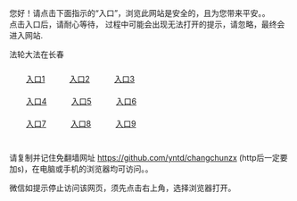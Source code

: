 您好！请点击下面指示的“入口”，浏览此网站是安全的，且为您带来平安。。 <br/>
点击入口后，请耐心等待， 过程中可能会出现无法打开的提示，请忽略，最终会进入网站. </br>

法轮大法在长春<br/>
<div style="padding:10px"><a style="margin:20px" target="_blank" href="https://ddc4mp011umah.cloudfront.net/2Qpsp?nzlwyr" id="ccLink1" rel="nofollow">入口1</a> <a target="_blank" style="margin:20px" href="https://d9l8wwc94jj6z.cloudfront.net/2Qpsp?jdnkgaqu" id="ccLink2" rel="nofollow">入口2</a> <a style="margin:20px" target="_blank" href="https://d3eipm9zdtj23l.cloudfront.net/2Qpsp?mxdqzesv" id="ccLink3" rel="nofollow">入口3</a></div>

<div style="padding:10px" ><a style="margin:20px" target="_blank" href="https://ddc4mp011umah.cloudfront.net/2Qpsp?nzlwyr" id="ccLink4" rel="nofollow">入口4</a> <a style="margin:20px" href="https://d9l8wwc94jj6z.cloudfront.net/2Qpsp?jdnkgaqu" target="_blank" id="ccLink5" rel="nofollow">入口5</a> <a style="margin:20px" href="https://d3eipm9zdtj23l.cloudfront.net/2Qpsp?mxdqzesv" target="_blank" id="ccLink6" rel="nofollow">入口6</a></div>

<div style="padding:10px"><a style="margin:20px" target="_blank" href="https://ddc4mp011umah.cloudfront.net/2Qpsp?nzlwyr" id="ccLink7" rel="nofollow">入口7</a> <a style="margin:20px" href="https://d9l8wwc94jj6z.cloudfront.net/2Qpsp?jdnkgaqu" target="_blank" id="ccLink8" rel="nofollow">入口8</a> <a style="margin:20px" target="_blank" href="https://d3eipm9zdtj23l.cloudfront.net/2Qpsp?mxdqzesv" id="ccLink9" rel="nofollow">入口9</a></div>

<br/>



请复制并记住免翻墙网址 https://github.com/yntd/changchunzx (http后一定要加s)，在电脑或手机的浏览器均可访问。。<br/>

微信如提示停止访问该网页，须先点击右上角，选择浏览器打开。
